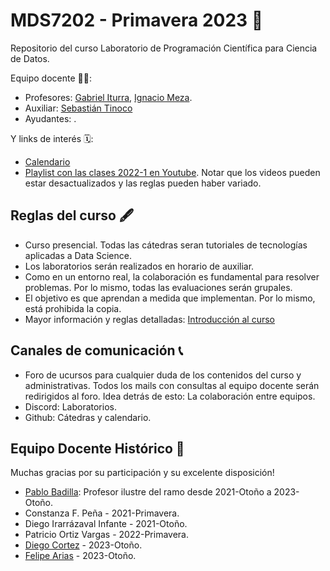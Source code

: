 # MDS7202 - Primavera 2023 🍃

Repositorio del curso Laboratorio de Programación Científica para Ciencia de Datos.

Equipo docente 🧑‍🏫:

- Profesores: [Gabriel Iturra](https://giturra.cl/), [Ignacio Meza](https://github.com/Mezosky).
- Auxiliar: [Sebastián Tinoco](https://github.com/sebatinoco)
- Ayudantes: .


Y links de interés 🗓️:


- [Calendario](https://github.com/pbadillatorrealba/MDS7202/blob/main/Calendario.md)
- [Playlist con las clases 2022-1 en Youtube](https://www.youtube.com/playlist?list=PLIaUi-1jO5b4PztTeatJFQO1QeQwGo3FS). Notar que los videos pueden estar desactualizados y las reglas pueden haber variado.

##  Reglas del curso 🖋️

- Curso presencial. Todas las cátedras seran tutoriales de tecnologías aplicadas a Data Science.
- Los laboratorios serán realizados en horario de auxiliar.
- Como en un entorno real, la colaboración es fundamental para resolver problemas. Por lo mismo, todas las evaluaciones serán grupales.
- El objetivo es que aprendan a medida que implementan. Por lo mismo, está prohibida la copia.
- Mayor información y reglas detalladas: [Introducción al curso](https://github.com/pbadillatorrealba/MDS7202/raw/main/clases/2023-01/01_Introduccion_y_Reglas.pdf)

## Canales de comunicación 📞

- Foro de ucursos para cualquier duda de los contenidos del curso y administrativas. Todos los mails con consultas al equipo docente serán redirigidos al foro. Idea detrás de esto: La colaboración entre equipos.
- Discord: Laboratorios.
- Github: Cátedras y calendario.

## Equipo Docente Histórico 🌠

Muchas gracias por su participación y su excelente disposición!

- [Pablo Badilla](https://github.com/pbadillatorrealba): Profesor ilustre del ramo desde 2021-Otoño a 2023-Otoño.
- Constanza F. Peña - 2021-Primavera.
- Diego Irarrázaval Infante - 2021-Otoño.
- Patricio Ortiz Vargas - 2022-Primavera.
- [Diego Cortez](https://github.com/dncortez) - 2023-Otoño.
- [Felipe Arias](https://github.com/FelipeAriasT) - 2023-Otoño.
